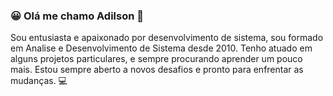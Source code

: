 ### 😀 Olá me chamo Adilson 👋
 
Sou entusiasta e apaixonado por desenvolvimento de sistema, sou formado em Analise e Desenvolvimento de Sistema desde 2010. Tenho atuado em alguns projetos particulares, e sempre procurando aprender um pouco mais. Estou sempre aberto a novos desafios e pronto para enfrentar as mudanças. :computer:


<!--
**adsadilson/adsadilson** is a ✨ _special_ ✨ repository because its `README.md` (this file) appears on your GitHub profile.

Here are some ideas to get you started:

- 🔭 I’m currently working on ...
- 🌱 I’m currently learning ...
- 👯 I’m looking to collaborate on ...
- 🤔 I’m looking for help with ...
- 💬 Ask me about ...
- 📫 How to reach me: ...
- 😄 Pronouns: ...
- ⚡ Fun fact: ...
-->
